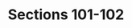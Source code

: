 ---
title: "Sections 101-102 "
draft: false
exceptions:
- info52b
memberstates:
- IE
score: 1
compensation:
- No compensation
remarks: |
 Partially implemented, as regards recording of a broadcast or cable programme for purposes of time-shifting and as regards photographs of television broadcasts or cable programmes  


link: "http://www.irishstatutebook.ie/eli/2000/act/28/enacted/en/print#sec101"
---